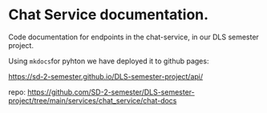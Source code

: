 # Chat Service documentation.

Code documentation for endpoints in the chat-service, in our DLS semester project.

Using `mkdocs`for pyhton we have deployed it to github pages:

https://sd-2-semester.github.io/DLS-semester-project/api/

repo:
https://github.com/SD-2-semester/DLS-semester-project/tree/main/services/chat_service/chat-docs